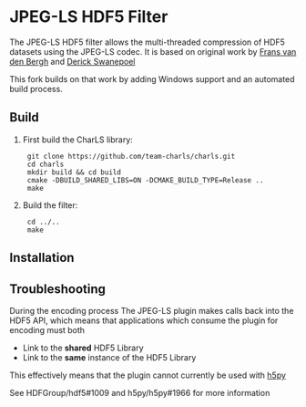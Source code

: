 JPEG-LS HDF5 Filter
===================

The JPEG-LS HDF5 filter allows the multi-threaded compression of HDF5 datasets using the JPEG-LS codec. It is based
on original work by [Frans van den Bergh](fvdbergh@csir.co.za) and [Derick Swanepoel](dswanepoel@gmail.com)

This fork builds on that work by adding Windows support and an automated build process.

Build
-----
1. First build the CharLS library:

        git clone https://github.com/team-charls/charls.git
        cd charls
        mkdir build && cd build
        cmake -DBUILD_SHARED_LIBS=ON -DCMAKE_BUILD_TYPE=Release ..
        make

2. Build the filter:

        cd ../..
        make

Installation
------------

Troubleshooting
---------------

During the encoding process The JPEG-LS plugin makes calls back into the HDF5 API, 
which means that applications which consume the plugin for encoding must both

* Link to the **shared** HDF5 Library
* Link to the **same** instance of the HDF5 Library

This effectively means that the plugin cannot currently be used with 
[h5py](https://docs.h5py.org/en/stable/high/dataset.html#custom-compression-filters)

See HDFGroup/hdf5#1009 and h5py/h5py#1966 for more information